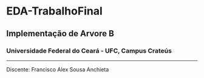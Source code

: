 # EDA-TrabalhoFinal
## Implementação de Arvore B

### Universidade Federal do Ceará - UFC, Campus Crateús

---

Discente: Francisco Alex Sousa Anchieta
